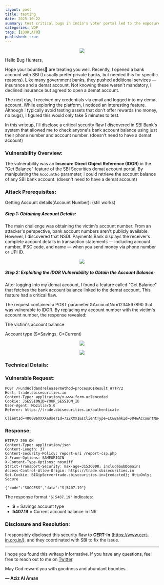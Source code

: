 ```yaml
---
layout: post
title: testing
date: 2025-10-22
summary: test critical bugs in India's voter portal led to the exposure of voter ID card users' data, impacting millions of individuals.
categories: VDP
tags: [IDOR,ATO]
published: true
---
```



<p align="center">
  <img src="/blog/images/SBI-banner.jpg">
</p>


Hello Bug Hunters,

Hope your bounties💸 are treating you well. Recently, I opened a bank account with SBI (I usually prefer private banks, but needed this for specific reasons). Like many government banks, they pushed additional services — insurance and a demat account. Not knowing these weren't mandatory, I declined insurance but agreed to open a demat account.

The next day, I received my credentials via email and logged into my demat account. While exploring the platform, I noticed an interesting feature. Although I typically avoid testing assets that don't offer rewards (no money, no bugs), I figured this would only take 5 minutes to test.

In this writeup, I'll disclose a critical security flaw I discovered in SBI Bank's system that allowed me to check anyone's bank account balance using just their phone number and account number. (doesn't need to have a demat account)



### Vulnerability Overview:

The vulnerability was an **Insecure Direct Object Reference (IDOR)** in the "Get Balance" feature of the SBI Securities demat account portal. By manipulating the `AccountNo` parameter, I could retrieve the account balance of any SBI bank account. (doesn't need to have a demat account)

### Attack Prerequisites:

Getting Account details(Account Number): (still works)


##### **Step 1:** Obtaining Account Details:

The main challenge was obtaining the victim's account number. From an attacker's perspective, bank account numbers aren't publicly available. However, I discovered that NSDL Payments Bank displays the receiver's complete account details in transaction statements — including account number, IFSC code, and name — when you send money via phone number or UPI ID.


<p align="center">
  <img src="/blog/images/nsdl-statement.jpg">
</p>


##### **Step 2:** Exploiting the IDOR Vulnerability to Obtain the Account Balance:

After logging into my demat account, I found a feature called "Get Balance" that fetches the bank account balance linked to the demat account. This feature had a critical flaw.

The request contained a POST parameter &AccountNo=1234567890 that was vulnerable to IDOR. By replacing my account number with the victim's account number, the response revealed:

The victim's account balance

Account type (S=Savings, C=Current)

<p align="center">
  <img src="/blog/images/sbi-dashboard.png">
</p>

<p align="center">
  <img src="/blog/images/sbi-bug.jpeg">
</p>

### Technical Details:

### Vulnerable Request:

```http
POST /FundHoldandrelease?method=processOIResult HTTP/2
Host: trade.sbisecurities.in
Content-Type: application/x-www-form-urlencoded
Cookie: JSESSIONID=YOUR_SESSION_ID
User-Agent: Mozilla/5.0
Referer: https://trade.sbisecurities.in/authenticate

ClientId=400086XXXX&UserId=722XXX1&sClientType=IC&BankId=004&AccountNo=443854XXXXX&TransactionType=3&Flag=BL&Channel=I&Terminal=ITS&theForm=fundholdreleaseform&checkID=400086XXXX
```


### Response:

```http
HTTP/2 200 OK
Content-Type: application/json
Content-Length: 37
Content-Security-Policy: report-uri /report-csp.php
X-Frame-Options: SAMEORIGIN
X-Content-Type-Options: nosniff
Strict-Transport-Security: max-age=31536000; includeSubDomains
Access-Control-Allow-Origin: https://trade.sbisecurities.in
Set-Cookie: BIGipServertrade.sbisecurities.in={redacted}; HttpOnly; Secure

{"code":"SUCCESS","data":"S|5407.19"}
```

The response format `"S|5407.19"` indicates:

- **S** = Savings account type
- **5407.19** = Current account balance in INR


### Disclosure and Resolution:

I responsibly disclosed this security flaw to **CERT-In** (https://www.cert-in.org.in/), and they coordinated with SBI to fix the issue.

***

I hope you found this writeup informative. If you have any questions, feel free to reach out to me on [Twitter](https://twitter.com/nxtexploit).

May God reward you with goodness and abundant bounties.

**— Aziz Al Aman**
